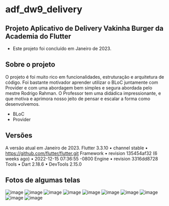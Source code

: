 # adf_dw9_delivery

## Projeto Aplicativo de Delivery Vakinha Burger da Academia do Flutter

- Este projeto foi concluído em Janeiro de 2023.

## Sobre o projeto
O projeto é foi muito rico em funcionalidades, estruturação e arquitetura de código. Foi bastante motivador aprender utilizar o BLoC juntamente com Provider e com uma abordagem bem simples e segura abordada pelo mestre Rodrigo Rahman. 
O Professor tem uma didádica impressionante, e que motiva e aprimora nosso jeito de pensar e escalar a forma como desenvolvemos.

- BLoC
- Provider


## Versões
A versão atual em Janeiro de 2023.
Flutter 3.3.10 • channel stable • https://github.com/flutter/flutter.git 
Framework • revision 135454af32 (6 weeks ago) • 2022-12-15 07:36:55 -0800
Engine • revision 3316dd8728
Tools • Dart 2.18.6 • DevTools 2.15.0

## Fotos de algumas telas
![image](https://user-images.githubusercontent.com/89614792/215301183-8124c385-e565-4a7d-80d3-7c18050e8930.png)
![image](https://user-images.githubusercontent.com/89614792/215301195-595bbc01-00dc-4feb-9943-5f1550821950.png)
![image](https://user-images.githubusercontent.com/89614792/215301198-bc4cc3da-c1ce-42d3-a6eb-78342e2c1a65.png)
![image](https://user-images.githubusercontent.com/89614792/215301209-56da1b27-67bf-4734-ad27-adad7f837c64.png)
![image](https://user-images.githubusercontent.com/89614792/215301221-65505f9d-59a8-4f3f-9a7f-d25a8de6d7c5.png)
![image](https://user-images.githubusercontent.com/89614792/215301227-8d49d0f1-89ed-4f50-b957-92569b16b88a.png)
![image](https://user-images.githubusercontent.com/89614792/215301237-626caaf1-c17d-45a9-829c-cb97907ccb53.png)
![image](https://user-images.githubusercontent.com/89614792/215301248-10249359-55ce-4a33-8a25-c7c92d4e36ba.png)
![image](https://user-images.githubusercontent.com/89614792/215301253-aba64a7d-fbb4-4e71-8db2-4153e9375143.png)
![image](https://user-images.githubusercontent.com/89614792/215301259-ee5a445a-e7db-4207-9af4-58a289cd891e.png)
